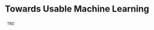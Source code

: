 --- 
key: kalyan
speaker: Kalyan Veeramachaneni
website: https://idss.mit.edu/staff/kalyan-veeramachaneni/
affiliation: Massachusetts Institute of Technology
title: Towards Usable Machine Learning
time: 1:10pm - 2:10pm
picture: kalyan.jpg
picture-note: Kalyan Veeramachaneni
slides: 
bio: |
    Dr. Kalyan Veeramachaneni is a Principal Research Scientist at the Laboratory for Information and Decision System (LIDS) at MIT. He directs a research group called Data to AI in the new MIT Schwarzman College of Computing. His group focuses on building large-scale AI systems that work alongside humans, continuously learning from data, generating predictions and integrating those predictions into human decision-making. The group develops foundational algorithms, abstractions, and systems to enable these three tasks at scale. Algorithms, systems and open-source software developed by the group are deployed for applications in the financial, medical, and education sectors.   Kalyan was the co-founder of PatternEx (acq. by Corelight), a cybersecurity company that adapts machine learning models based on real-time analyst feedback. He was also the co-founder of FeatureLabs (acq. by Alteryx), a data science automation company. He is currently a co-founder of DataCebo which focuses on improving data access and availability through synthetic data generation. Kalyan has published over 70 publications and his work on AI-driven solutions for data science and cybersecurity has been covered by major media outlets, including the Washington Post, CBS News, Wired, Forbes and Newsweek. He received his Masters in Computer Engineering and Ph.D in Electrical Engineering in 2009, both from Syracuse University. He joined MIT in 2009. 

 
abstract: |
    TBD
---
